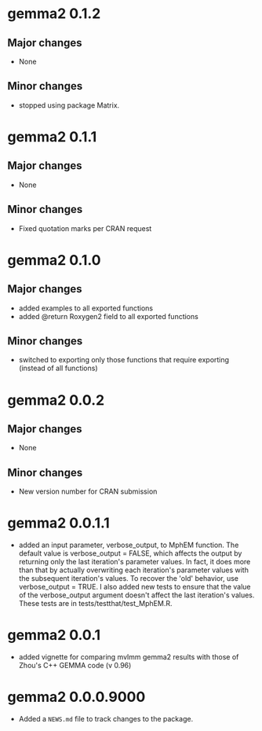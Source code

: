 # gemma2 0.1.2

## Major changes

* None

## Minor changes

* stopped using package Matrix.




# gemma2 0.1.1

## Major changes

* None

## Minor changes

* Fixed quotation marks per CRAN request



# gemma2 0.1.0

## Major changes

* added examples to all exported functions
* added @return Roxygen2 field to all exported functions

## Minor changes

* switched to exporting only those functions that require exporting (instead of all functions)



# gemma2 0.0.2

## Major changes

* None

## Minor changes

* New version number for CRAN submission



# gemma2 0.0.1.1

* added an input parameter, verbose_output, to MphEM function. The default value is verbose_output = FALSE, which affects the output by returning only the last iteration's parameter values. In fact, it does more than that by actually overwriting each iteration's parameter values with the subsequent iteration's values. To recover the 'old' behavior, use verbose_output = TRUE. I also added new tests to ensure that the value of the verbose_output argument doesn't affect the last iteration's values. These tests are in tests/testthat/test_MphEM.R.

# gemma2 0.0.1

* added vignette for comparing mvlmm gemma2 results with those of Zhou's C++ GEMMA code (v 0.96)

# gemma2 0.0.0.9000

* Added a `NEWS.md` file to track changes to the package.



